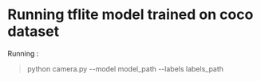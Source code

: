 # Running tflite model trained on coco dataset

Running :
> python camera.py --model model_path --labels labels_path 
